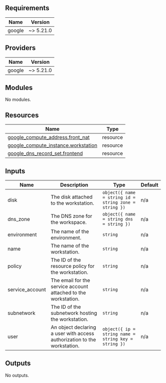 <!-- BEGIN_TF_DOCS -->


## Requirements

| Name | Version |
|------|---------|
| google | ~> 5.21.0 |

## Providers

| Name | Version |
|------|---------|
| google | ~> 5.21.0 |

## Modules

No modules.

## Resources

| Name | Type |
|------|------|
| [google_compute_address.front_nat](https://registry.terraform.io/providers/hashicorp/google/latest/docs/resources/compute_address) | resource |
| [google_compute_instance.workstation](https://registry.terraform.io/providers/hashicorp/google/latest/docs/resources/compute_instance) | resource |
| [google_dns_record_set.frontend](https://registry.terraform.io/providers/hashicorp/google/latest/docs/resources/dns_record_set) | resource |

## Inputs

| Name | Description | Type | Default |
|------|-------------|------|---------|
| disk | The disk attached to the workstation. | ```object({ name = string id = string zone = string })``` | n/a |
| dns\_zone | The DNS zone for the workspace. | ```object({ name = string dns = string })``` | n/a |
| environment | The name of the environment. | `string` | n/a |
| name | The name of the workstation. | `string` | n/a |
| policy | The ID of the resource policy for the workstation. | `string` | n/a |
| service\_account | The email for the service account attached to the workstation. | `string` | n/a |
| subnetwork | The ID of the subnetwork hosting the workstation. | `string` | n/a |
| user | An object declaring a user with access authorization to the workstation. | ```object({ ip = string name = string key = string })``` | n/a |

## Outputs

No outputs.
<!-- END_TF_DOCS -->